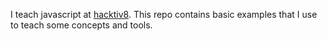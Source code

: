 I teach javascript at [hacktiv8](https://www.hacktiv8.com). This repo contains basic examples that I use to teach some concepts and tools.